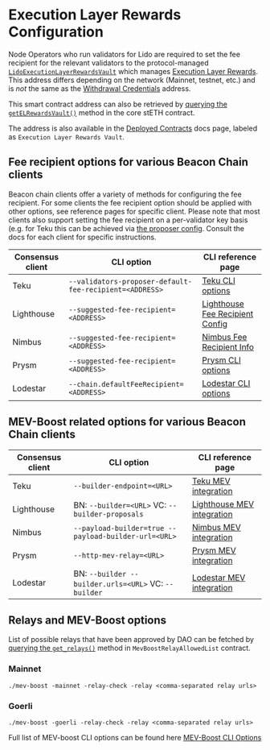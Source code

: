 # Execution Layer Rewards Configuration

Node Operators who run validators for Lido are required to set the fee recipient for the relevant validators to the protocol-managed [`LidoExecutionLayerRewardsVault`](/contracts/lido-execution-layer-rewards-vault) which manages [Execution Layer Rewards](/contracts/lido#execution-layer-rewards). This address differs depending on the network (Mainnet, testnet, etc.) and is _not_ the same as the [Withdrawal Credentials](/contracts/lido#getwithdrawalcredentials) address.

This smart contract address can also be retrieved by [querying the `getELRewardsVault()`](/contracts/lido#getelrewardsvault) method in the core stETH contract.

The address is also available in the [Deployed Contracts] docs page, labeled as `Execution Layer Rewards Vault`.

[deployed contracts]: /deployed-contracts

## Fee recipient options for various Beacon Chain clients

Beacon chain clients offer a variety of methods for configuring the fee recipient.
For some clients the fee recipient option should be applied with other options, see reference pages for specific client. Please note that most clients also support setting the fee recipient on a per-validator key basis (e.g. for Teku this can be achieved via [the proposer config](https://docs.teku.consensys.net/en/latest/Reference/CLI/CLI-Syntax/#validators-proposer-config). Consult the docs for each client for specific instructions.

| Consensus client | CLI option                                              | CLI reference page                |
| ---------------- | ------------------------------------------------------- | --------------------------------- |
| Teku             | `--validators-proposer-default-fee-recipient=<ADDRESS>` | [Teku CLI options]                |
| Lighthouse       | `--suggested-fee-recipient=<ADDRESS>`                   | [Lighthouse Fee Recipient Config] |
| Nimbus           | `--suggested-fee-recipient=<ADDRESS>`                   | [Nimbus Fee Recipient Info]       |
| Prysm            | `--suggested-fee-recipient=<ADDRESS>`                   | [Prysm CLI options]               |
| Lodestar         | `--chain.defaultFeeRecipient=<ADDRESS>`                 | [Lodestar CLI options]            |

[teku cli options]: https://docs.teku.consensys.net/en/latest/Reference/CLI/CLI-Syntax/#validators-proposer-default-fee-recipient
[nimbus fee recipient info]: https://nimbus.guide/merge.html?highlight=recipient#prepare-a-suggested-fee-recipient
[lighthouse fee recipient config]: https://lighthouse-book.sigmaprime.io/suggested-fee-recipient.html?highlight=fee%20recipient#suggested-fee-recipient
[lodestar cli options]: https://chainsafe.github.io/lodestar/reference/cli/
[prysm cli options]: https://docs.prylabs.network/docs/execution-node/fee-recipient

## MEV-Boost related options for various Beacon Chain clients

| Consensus client | CLI option                                           | CLI reference page           |
| ---------------- | ---------------------------------------------------- | ---------------------------- |
| Teku             | `--builder-endpoint=<URL>`                           | [Teku MEV integration]       |
| Lighthouse       | BN: `--builder=<URL>` VC: `--builder-proposals`      | [Lighthouse MEV integration] |
| Nimbus           | `--payload-builder=true --payload-builder-url=<URL>` | [Nimbus MEV integration]     |
| Prysm            | `--http-mev-relay=<URL>`                             | [Prysm MEV integration]      |
| Lodestar         | BN: `--builder --builder.urls=<URL>` VC: `--builder` | [Lodestar MEV integration]   |

[teku mev integration]: https://docs.teku.consensys.net/en/latest/Reference/CLI/CLI-Syntax/#builder-endpoint
[nimbus mev integration]: https://nimbus.guide/external-block-builder.html
[lighthouse mev integration]: https://lighthouse-book.sigmaprime.io/builders.html
[lodestar mev integration]: https://chainsafe.github.io/lodestar/usage/mev-integration/
[prysm mev integration]: https://docs.prylabs.network/docs/prysm-usage/parameters

## Relays and MEV-Boost options

List of possible relays that have been approved by DAO can be fetched by [querying the `get_relays()`](/contracts/mev-boost-relays-allowed-list#get_relays) method in `MevBoostRelayAllowedList` contract.

### Mainnet

```shell
./mev-boost -mainnet -relay-check -relay <comma-separated relay urls>
```

### Goerli

```shell
./mev-boost -goerli -relay-check -relay <comma-separated relay urls>
```

Full list of MEV-boost CLI options can be found here [MEV-Boost CLI Options]

[mev-boost cli options]: https://github.com/flashbots/mev-boost#mev-boost-cli-arguments
